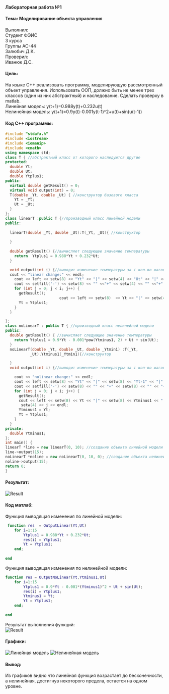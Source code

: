 #### Лабораторная работа №1
#### Тема: Моделирование объекта управления
 Выполнил:<br>
 Студент ФЭИС<br>
 3 курса<br>
 Группы АС-44<br>
 Залюбич Д.К.<br>
 Проверил:<br>
 Иванюк Д.С.
  
#### Цель: 
  На языке C++ реализовать программу, моделирующую рассмотренный объект управления.  Использовать ООП, должно быть не менее трех классов (один из них абстрактный) и наследование. Сделать проверку в matlab. <br>
  Линейная модель: y(t+1)=0.988y(t)+0.232u(t) <br>
  Нелинейная модель: y(t+1)=0.9y(t)-0.001y(t-1)^2+u(t)+sin⁡(u(t-1)) 
  #### Код C++ программы:
  ```cpp
#include "stdafx.h"
#include <iostream>
#include <iomanip>
#include <cmath>
using namespace std;
class T { //абстрактный класс от которого наследуются другие
  protected: 
    double Yt;
    double Ut;
    double Ytplus1;
  public:
    virtual double getResult() = 0;
    virtual void output(int) = 0;
    T(double _Yt, double _Ut) { //конструктор базового класса
      Yt = _Yt;
      Ut = _Ut;
    }
};
class linearT :public T {//производный класс линейной модели
  public:
    
    linearT(double _Yt, double _Ut):T(_Yt, _Ut){ //конструктор 
      
    }
    
    double getResult() {//вычисляет следующее значение температуры
      return  Ytplus1 = 0.988*Yt + 0.232*Ut;
    }
  
    void output(int i) {//выводит изменение температуры за i кол-во шагов
    cout << "linear change:" << endl;
      cout << left << setw(8) << "Yt" << "|" << setw(4) << "Ut" << "|" << setw(8) << "Yt+1" << "|" << setw(4) <<"step" << endl;
      cout << setfill('-') << setw(8) << "" <<"+" << setw(4) << "" <<"+" << setw(8) <<""<<"+" << setw(4) << ""<< setfill(' ') <<endl;
      for (int j = 0; j < i; j++) {
        getResult();
                          cout << left << setw(8)  << Yt << "|" << setw(4) << Ut << "|"  << setw(8) << Ytplus1 <<"|"<< setw(4) << j << endl;
        Yt = Ytplus1;
      }
    }

};
class noLinearT : public T { //производный класс нелинейной модели
  public:
    double getResult() { //вычисляет следующее значение температуры
      return Ytplus1 = 0.9*Yt - 0.001*pow(Ytminus1, 2) + Ut + sin(Ut);
    }
    noLinearT(double _Yt, double _Ut, double _Ytmin1) :T(_Yt, 
             _Ut),Ytminus1(_Ytmin1){//конструктор

    }
    void output(int i) {//выводит изменение температуры за i кол-во шагов

      cout << "nolinear change:" << endl;
      cout << left << setw(8) << "Yt" << "|" << setw(8) << "Yt-1" << "|" <<  setw(4) << "Ut" << "|" << setw(8) << "Yt+1" << "|" << setw(4) <<    "step" << endl;
      cout << setfill('-') << setw(8) << "" << "+" << setw(8) << "" << "+"  << setw(4) << "" << "+" << setw(8) << "" << "+" << setw(4) << "" << setfill(' ') << endl;
      for (int j = 0; j < i; j++) {
        getResult();
        cout << left << setw(8) << Yt << "|" << setw(8) << Ytminus1 << "|" << setw(4) << Ut << "|" << setw(8) << Ytplus1 << "|" << 
         setw(4) << j << endl;
        Ytminus1 = Yt;
        Yt = Ytplus1;
      }
    }
  private:
    double Ytminus1;
};
int main() { 
  linearT *line = new linearT(0, 10); //создание объекта линейной модели
  line->output(15);
  noLinearT *noline = new noLinearT(0, 10, 0); //создание объекта нелинейной модели
  noline->output(15);
  return 0;
}
```
#### Результат: <br>
![Result](https://github.com/as0004411/mmipu-lab-16-17/raw/master/trunk/as0004411/cpp.png)
<br>
#### Код матлаб:
Функция выводящая изменения по линейной модели: 
```matlab
 function res  = OutputLinear(Yt,Ut)
    for i=1:15 
        Ytplus1 = 0.988*Yt + 0.232*Ut;
        res(i) = Ytplus1;
        Yt = Ytplus1;
    end;
 
end
```
Функция выводящая изменения по нелинейной модели: 
```matlab
function res = OutputNoLinear(Yt,Ytminus1,Ut)
    for i=1:15
        Ytplus1 = 0.9*Yt - 0.001*(Ytminus1)^2 + Ut + sin(Ut);
        res(i) = Ytplus1;
        Ytminus1 = Yt;
        Yt = Ytplus1;
    end;
    
end
```
Результат выполнения функций: <br>
![Result](https://github.com/as0004411/mmipu-lab-16-17/raw/master/trunk/as0004411/matlab.png)
<br>
#### Графики:
![Линейная модель](https://github.com/as0004411/mmipu-lab-16-17/raw/master/trunk/as0004411/line.png)
![Нелинейная модель](https://github.com/as0004411/mmipu-lab-16-17/raw/master/trunk/as0004411/unline.png)
#### Вывод: 
Из графиков видно что линейная функция возрастает до бесконечности, а нелинейная, достигнув некоторого предела, остается на одном уровне.
